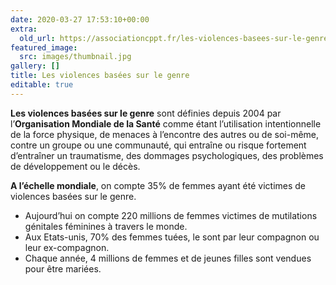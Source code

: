```yaml
---
date: 2020-03-27 17:53:10+00:00
extra:
  old_url: https://associationcppt.fr/les-violences-basees-sur-le-genre/
featured_image:
  src: images/thumbnail.jpg
gallery: []
title: Les violences basées sur le genre
editable: true
---
```

**Les violences basées sur le genre** sont définies depuis 2004 par l’**Organisation Mondiale de la Santé** comme étant l’utilisation intentionnelle de la force physique, de menaces à l’encontre des autres ou de soi-même, contre un groupe ou une communauté, qui entraîne ou risque fortement d’entraîner un traumatisme, des dommages psychologiques, des problèmes de développement ou le décès.

**A l’échelle mondiale**, on compte 35% de femmes ayant été victimes de violences basées sur le genre.

- Aujourd’hui on compte 220 millions de femmes victimes de mutilations génitales féminines à travers le monde.
- Aux Etats-unis, 70% des femmes tuées, le sont par leur compagnon ou leur ex-compagnon.
- Chaque année, 4 millions de femmes et de jeunes filles sont vendues pour être mariées.
